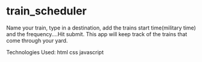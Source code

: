 <h1>train_scheduler</h1>

<p>Name your train, type in a destination, add the trains start time(military time) and the frequency....Hit submit. This app will keep track of the trains that come through your yard.</p>
<p>Technologies Used:
html
css
javascript</p>

